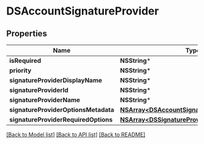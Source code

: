 # DSAccountSignatureProvider

## Properties
Name | Type | Description | Notes
------------ | ------------- | ------------- | -------------
**isRequired** | **NSString*** |  | [optional] 
**priority** | **NSString*** |  | [optional] 
**signatureProviderDisplayName** | **NSString*** |  | [optional] 
**signatureProviderId** | **NSString*** |  | [optional] 
**signatureProviderName** | **NSString*** |  | [optional] 
**signatureProviderOptionsMetadata** | [**NSArray&lt;DSAccountSignatureProviderOption&gt;***](DSAccountSignatureProviderOption.md) |  | [optional] 
**signatureProviderRequiredOptions** | [**NSArray&lt;DSSignatureProviderRequiredOption&gt;***](DSSignatureProviderRequiredOption.md) |  | [optional] 

[[Back to Model list]](../README.md#documentation-for-models) [[Back to API list]](../README.md#documentation-for-api-endpoints) [[Back to README]](../README.md)


